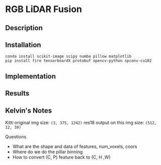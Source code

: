 # RGB LiDAR Fusion

## Description

## Installation

```commandline
conda install scikit-image scipy numba pillow matplotlib
pip install fire tensorboardX protobuf opencv-python spconv-cu102
```

## Implementation

## Results


## Kelvin's Notes

Kitti original img size: `(3, 375, 1242)`
res18 output on this img size: `(512, 12, 39)`

Questions
- What are the shape and data of features, num_voxels, coors
- Where do we do the pillar binning
- How to convert (C, P) feature back to (C, H ,W)

